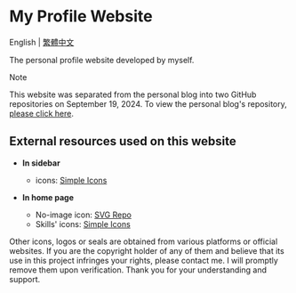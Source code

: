 # My Profile Website
English | [繁體中文](./README-zht.md)

The personal profile website developed by myself.

> [!NOTE] 
> This website was separated from the personal blog into two GitHub repositories on September 19, 2024. To view the personal blog's repository, [please click here](https://github.com/BlueBoy247/blog).

## External resources used on this website
* **In sidebar**
    * icons: [Simple Icons](https://simpleicons.org/)

* **In home page**
    * No-image icon: [SVG Repo](https://www.svgrepo.com/svg/340721/no-image)
    * Skills' icons: [Simple Icons](https://simpleicons.org/)

Other icons, logos or seals are obtained from various platforms or official websites. If you are the copyright holder of any of them and believe that its use in this project infringes your rights, please contact me. I will promptly remove them upon verification. Thank you for your understanding and support.
